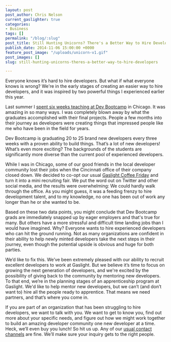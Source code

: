 ```yaml
---
layout: post
post_author: Chris Nelson
current_gaslighter: true
categories:
- Business
tags: []
permalink: "/blog/:slug"
post_title: Still Hunting Unicorns? There's a Better Way to Hire Developers
publish_date: 2014-11-06 15:00:00 +0000
feature_post_image: "/uploads/unicorn-v1.gif"
post_images: []
slug: still-hunting-unicorns-theres-a-better-way-to-hire-developers

---
```

Everyone knows it’s hard to hire developers. But what if what everyone knows is wrong? We're in the early stages of creating an easier way to hire developers, and it was inspired by two powerful things I experienced earlier this year.

Last summer I [spent six weeks teaching at Dev Bootcamp](https://teamgaslight.com/blog/inside-dev-bootcamp-what-i-learned-from-6-weeks-of-teaching) in Chicago. It was amazing in so many ways. I was completely blown away by what the graduates accomplished with their final projects. People a few months into their journey as developers were creating things that impressed people like me who have been in the field for years. 

Dev Bootcamp is graduating 20 to 25 brand new developers every three weeks with a proven ability to build things. That’s a lot of new developers! What’s even more exciting? The backgrounds of the students are significantly more diverse than the current pool of experienced developers.

While I was in Chicago, some of our good friends in the local developer community lost their jobs when the Cincinnati office of their company closed down.  We decided to co-opt our usual [Gaslight Coffee Friday](https://teamgaslight.com/coffee) and turn it into a mini recruiting fair. We put the word out on Twitter and other social media, and the results were overwhelming: We could hardly walk through the office. As you might guess, it was a feeding frenzy to hire development talent, and to my knowledge, no one has been out of work any longer than he or she wanted to be.

Based on these two data points, you might conclude that Dev Bootcamp grads are immediately snapped up by eager employers and that's true for many. But others have a more stressful and difficult time landing jobs than I would have imagined. Why? Everyone wants to hire experienced developers who can hit the ground running. Not as many organizations are confident in their ability to help newly minted developers take the next steps in their journey, even though the potential upside is obvious and huge for both parties.

We’d like to fix this. We’ve been extremely pleased with our ability to recruit excellent developers to work at Gaslight. But we believe it’s time to focus on growing the next generation of developers, and we're excited by the possibility of giving back to the community by mentoring new developers. To that end, we’re in the planning stages of an apprenticeship program at Gaslight.  We'd like to help mentor new developers, but we can’t (and don’t want to) hire all the people ready to apprentice. That means we need partners, and that’s where you come in.

If you are part of an organization that has been struggling to hire developers, we want to talk with you. We want to get to know you, find out more about your specific needs, and figure out how we might work together to build an amazing developer community one new developer at a time. Heck, we’ll even buy you lunch! So hit us up. Any of our [usual contact channels](https://teamgaslight.com/contact) are fine. We’ll make sure your inquiry gets to the right people.

